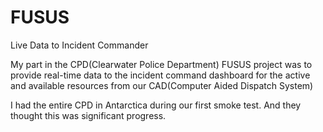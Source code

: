# FUSUS
Live Data to Incident Commander


My part in the CPD(Clearwater Police Department) FUSUS project was to provide real-time data to the incident command dashboard for the active and available resources from our CAD(Computer Aided Dispatch System)

I had the entire CPD in Antarctica during our first smoke test. And they thought this was significant progress.

